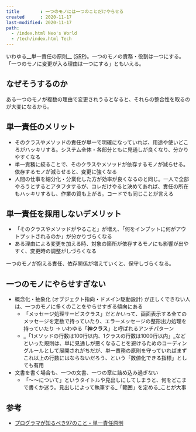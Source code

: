 ```yaml
---
title        : 一つのモノには一つのことだけやらせる
created      : 2020-11-17
last-modified: 2020-11-17
path:
  - /index.html Neo's World
  - /tech/index.html Tech
---
```


いわゆる__単一責任の原則__ (<abbr title="Single Responsibility Principle">SRP</abbr>)。一つのモノの責務・役割は一つにする。「一つのモノに変更が入る理由は一つにする」ともいえる。


## なぜそうするのか

ある一つのモノが複数の理由で変更されうるとなると、それらの整合性を取るのが大変になるから。


## 単一責任のメリット

- そのクラスやメソッドの責任が単一で明確になっていれば、用途や使いどころがハッキリする。システム全体・各部分ともに見通しが良くなり、分かりやすくなる
- 単一責務に絞ることで、そのクラスやメソッドが依存するモノが減らせる。依存するモノが減らせると、変更に強くなる
- 人間の仕事を細分化・分業化した方が効率が良くなるのと同じ。一人で全部やろうとするとアタフタするが、コレだけやると決めてあれば、責任の所在もハッキリするし、作業の質も上がる。コードでも同じことが言える


## 単一責任を採用しないデメリット

- 「そのクラスやメソッドがやること」が増え、「何をインプットに何がアウトプットされるのか」が分かりづらくなる
- ある理由による変更を加える時、対象の箇所が依存するモノにも影響が出やすく、変更時の調整がしづらくなる

一つのモノが抱える責任、依存関係が増えていくと、保守しづらくなる。


## 一つのモノにやらせすぎない

- 概念化・抽象化 (オブジェクト指向・ドメイン駆動設計) が正しくできない人は、一つのモノに多くのことをやらせすぎる傾向にある
  - 「メッセージ処理サービスクラス」だとかいって、画面表示する全てのメッセージを定数で持っていたり、エラーメッセージの整形出力処理を持っていたり → いわゆる「__神クラス__」と呼ばれるアンチパターン
  - _「1メソッドの行数は100行以内、1クラスの行数は1000行以内」_などといった規則は、単に見通しが悪くなることを避けるためのコーディングルールとして展開されがちだが、単一責務の原則を守っていればまずこれ以上の行数にはならないだろう、という「数値化できる指標」としても有用
- 文書を書く場合も、一つの文書、一つの章に詰め込み過ぎない
  - 「〜〜について」というタイトルや見出しにしてしまうと、何をどこまで書くか迷う。見出しによって執筆する_「範囲」を定める_ことが大事


## 参考

- [プログラマが知るべき97のこと - 単一責任原則](https://プログラマが知るべき97のこと.com/%E3%82%A8%E3%83%83%E3%82%BB%E3%82%A4/%E5%8D%98%E4%B8%80%E8%B2%AC%E4%BB%BB%E5%8E%9F%E5%89%87/)
